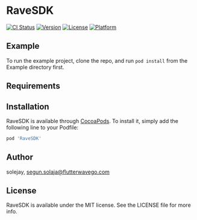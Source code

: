 # RaveSDK

[![CI Status](https://img.shields.io/travis/solejay/RaveSDK.svg?style=flat)](https://travis-ci.org/solejay/RaveSDK)
[![Version](https://img.shields.io/cocoapods/v/RaveSDK.svg?style=flat)](https://cocoapods.org/pods/RaveSDK)
[![License](https://img.shields.io/cocoapods/l/RaveSDK.svg?style=flat)](https://cocoapods.org/pods/RaveSDK)
[![Platform](https://img.shields.io/cocoapods/p/RaveSDK.svg?style=flat)](https://cocoapods.org/pods/RaveSDK)

## Example

To run the example project, clone the repo, and run `pod install` from the Example directory first.

## Requirements

## Installation

RaveSDK is available through [CocoaPods](https://cocoapods.org). To install
it, simply add the following line to your Podfile:

```ruby
pod 'RaveSDK'
```

## Author

solejay, segun.solaja@flutterwavego.com

## License

RaveSDK is available under the MIT license. See the LICENSE file for more info.
